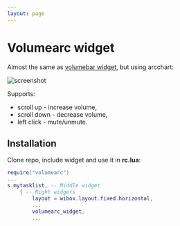 ```yaml
---
layout: page
---
```

# Volumearc widget

Almost the same as [volumebar widget](https://github.com/streetturtle/awesome-wm-widgets/tree/master/volumebar-widget), but using arcchart:

![screenshot](out.gif)

Supports:
 - scroll up - increase volume,
 - scroll down - decrease volume,
 - left click - mute/unmute.

## Installation

Clone repo, include widget and use it in **rc.lua**:

```lua
require("volumearc")
...
s.mytasklist, -- Middle widget
	{ -- Right widgets
    	layout = wibox.layout.fixed.horizontal,
		...
		volumearc_widget,
		...
```
